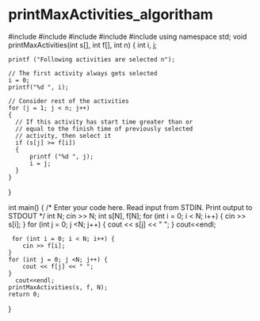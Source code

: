 # printMaxActivities_algoritham

#include <cmath>
#include <cstdio>
#include <vector>
#include <iostream>
#include <algorithm>
using namespace std;
void printMaxActivities(int s[], int f[], int n)
{
    int i, j;

    printf ("Following activities are selected n");

    // The first activity always gets selected
    i = 0;
    printf("%d ", i);

    // Consider rest of the activities
    for (j = 1; j < n; j++)
    {
      // If this activity has start time greater than or
      // equal to the finish time of previously selected
      // activity, then select it
      if (s[j] >= f[i])
      {
          printf ("%d ", j);
          i = j;
      }
    }
}

int main() {
    /* Enter your code here. Read input from STDIN. Print output to STDOUT */
    int N;
    cin >> N;
    int s[N], f[N];
    for (int i = 0; i < N; i++) {
        cin >> s[i];
    }
    for (int j = 0; j <N; j++) {
        cout << s[j] << " ";
    }
    cout<<endl;

     for (int i = 0; i < N; i++) {
        cin >> f[i];
    }
    for (int j = 0; j <N; j++) {
        cout << f[j] << " ";
    }
      cout<<endl;
    printMaxActivities(s, f, N);
    return 0;
}
